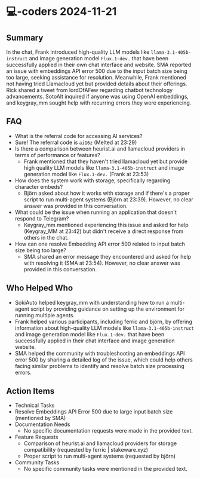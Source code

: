 # 💻-coders 2024-11-21

## Summary

In the chat, Frank introduced high-quality LLM models like `llama-3.1-405b-instruct` and image generation model `Flux.1-dev.` that have been successfully applied in their own chat interface and website. SMA reported an issue with embeddings API error 500 due to the input batch size being too large, seeking assistance for resolution. Meanwhile, Frank mentioned not having tried Llamacloud yet but provided details about their offerings. Rick shared a tweet from lordOfAFew regarding chatbot technology advancements. SotoAlt inquired if anyone was using OpenAI embeddings, and keygray_mm sought help with recurring errors they were experiencing.

## FAQ

- What is the referral code for accessing AI services?
- Sure! The referral code is `ai16z` (Melted at 23:29)
- Is there a comparison between heurist.ai and llamacloud providers in terms of performance or features?
    - Frank mentioned that they haven't tried llamacloud yet but provide high quality LLM models like `llama-3.1-405b-instruct` and image generation model like `Flux.1-dev.` (Frank at 23:53)
- How does the system work with storage, specifically regarding character embeds?
    - Björn asked about how it works with storage and if there's a proper script to run multi-agent systems (Björn at 23:39). However, no clear answer was provided in this conversation.
- What could be the issue when running an application that doesn't respond to Telegram?
    - Keygray_mm mentioned experiencing this issue and asked for help (Keygray_MM at 23:42) but didn't receive a direct response from others in the chat.
- How can one resolve Embedding API error 500 related to input batch size being too large?
    - SMA shared an error message they encountered and asked for help with resolving it (SMA at 23:54). However, no clear answer was provided in this conversation.

## Who Helped Who

- SokiAuto helped keygray_mm with understanding how to run a multi-agent script by providing guidance on setting up the environment for running multiple agents.
- Frank helped various participants, including ferric and björn, by offering information about high-quality LLM models like `llama-3.1-405b-instruct` and image generation model like `Flux.1-dev.` that have been successfully applied in their chat interface and image generation website.
- SMA helped the community with troubleshooting an embeddings API error 500 by sharing a detailed log of the issue, which could help others facing similar problems to identify and resolve batch size processing errors.

## Action Items

- Technical Tasks
- Resolve Embeddings API Error 500 due to large input batch size (mentioned by SMA)
- Documentation Needs
    - No specific documentation requests were made in the provided text.
- Feature Requests
    - Comparison of heurist.ai and llamacloud providers for storage compatibility (requested by ferric | stakeware.xyz)
    - Proper script to run multi-agent systems (requested by björn)
- Community Tasks
    - No specific community tasks were mentioned in the provided text.
